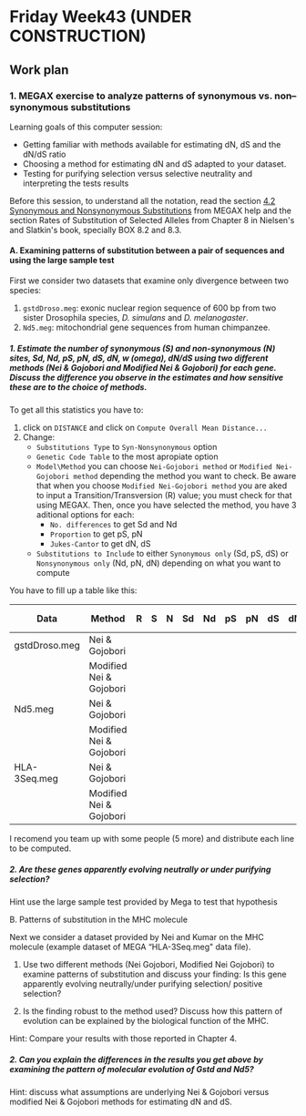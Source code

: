 # Friday Week43 (UNDER CONSTRUCTION)

## Work plan 

### 1. MEGAX exercise to analyze patterns of synonymous vs. non–synonymous substitutions  

Learning goals of this computer session:

+ Getting familiar with methods available for estimating dN, dS and the dN/dS ratio
+ Choosing a method for estimating dN and dS adapted to your dataset. 
+ Testing for purifying selection versus selective neutrality and interpreting the tests results

Before this session, to understand all the notation, read the section [4.2 Synonymous and Nonsynonymous Substitutions](https://www.megasoftware.net/mega1_manual/Distance.html) from MEGAX help and the section Rates of Substitution of Selected Alleles from Chapter 8 in Nielsen's and Slatkin's book, specially BOX 8.2 and 8.3.

#### A. Examining patterns of substitution between a pair of sequences and using the large sample test

First we consider two datasets that examine only divergence between two species: 

1. `gstdDroso.meg`: exonic nuclear region sequence of 600 bp from two sister Drosophila species, *D. simulans* and *D. melanogaster*.
2. `Nd5.meg`: mitochondrial gene sequences from human chimpanzee.


##### 1. Estimate the number of synonymous (S) and non-synonymous (N) sites, Sd, Nd, pS, pN, dS, dN, w (omega), dN/dS using two different methods (Nei & Gojobori and Modified Nei & Gojobori) for each gene. Discuss the difference you observe in the estimates and how sensitive these are to the choice of methods.

To get all this statistics you have to:

1. click on `DISTANCE` and click on `Compute Overall Mean Distance...`
2. Change:
    - `Substitutions Type` to `Syn-Nonsynonymous` option
    - `Genetic Code Table` to the most apropiate option
    - `Model\Method` you can choose `Nei-Gojobori method` or `Modified Nei-Gojobori method` depending the method you want to check. Be aware that when you choose `Modified Nei-Gojobori method` you are aked to input a Transition/Transversion (R) value; you must check for that using MEGAX. Then, once you have selected the method, you have 3 aditional options for each:
        + `No. differences` to get Sd and Nd
        + `Proportion` to get pS, pN
        + `Jukes-Cantor` to get dN, dS
    - `Substitutions to Include` to either `Synonymous only` (Sd, pS, dS) or `Nonsynonymous only` (Nd, pN, dN) depending on what you want to compute
 

You have to fill up a table like this:

|      Data     |          Method         | R | S | N | Sd | Nd | pS | pN | dS | dN | w = dN/dS |
|---------------|-------------------------|---|---|---|----|----|----|----|----|----|-----------|
| gstdDroso.meg | Nei & Gojobori          |   |   |   |    |    |    |    |    |    |           |
|               | Modified Nei & Gojobori |   |   |   |    |    |    |    |    |    |           |
| Nd5.meg       | Nei & Gojobori          |   |   |   |    |    |    |    |    |    |           |
|               | Modified Nei & Gojobori |   |   |   |    |    |    |    |    |    |           |
| HLA-3Seq.meg  | Nei & Gojobori          |   |   |   |    |    |    |    |    |    |           |
|               | Modified Nei & Gojobori |   |   |   |    |    |    |    |    |    |           |

I recomend you team up with some people (5 more) and distribute each line to be computed. 

##### 2. Are these genes apparently evolving neutrally or under purifying selection?

Hint use the large sample test provided by Mega to test that hypothesis

B. Patterns of substitution in the MHC molecule

Next we consider a dataset provided by Nei and Kumar on the MHC molecule (example dataset of MEGA “HLA-3Seq.meg" data file).

1. Use two different methods (Nei Gojobori, Modified Nei Gojobori) to examine patterns of substitution and discuss your finding: Is this gene apparently evolving neutrally/under purifying selection/ positive selection?

2. Is the finding robust to the method used? Discuss how this pattern of evolution can be explained by the biological function of the MHC. 

Hint: Compare your results with those reported in Chapter 4.

##### 2. Can you explain the differences in the results you get above by examining the pattern of molecular evolution of Gstd and Nd5? 

Hint: discuss what assumptions are underlying Nei & Gojobori versus modified Nei & Gojobori methods for estimating dN and dS.

